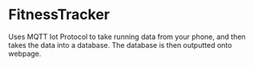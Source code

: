 # FitnessTracker

Uses MQTT Iot Protocol to take running data from your phone, and then takes the data into a database. The database is then outputted onto 
webpage. 
